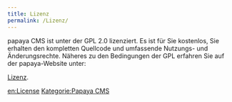 ```yaml
---
title: Lizenz
permalink: /Lizenz/
---
```


papaya CMS ist unter der GPL 2.0 lizenziert. Es ist für Sie kostenlos, Sie erhalten den kompletten Quellcode und umfassende Nutzungs- und Änderungsrechte. Näheres zu den Bedingungen der GPL erfahren Sie auf der papaya-Website unter:

[Lizenz](http://community.papaya-cms.com/license.993.en.html).

[en:License](/en:License ) [Kategorie:Papaya CMS](Kategorie:Papaya_CMS )